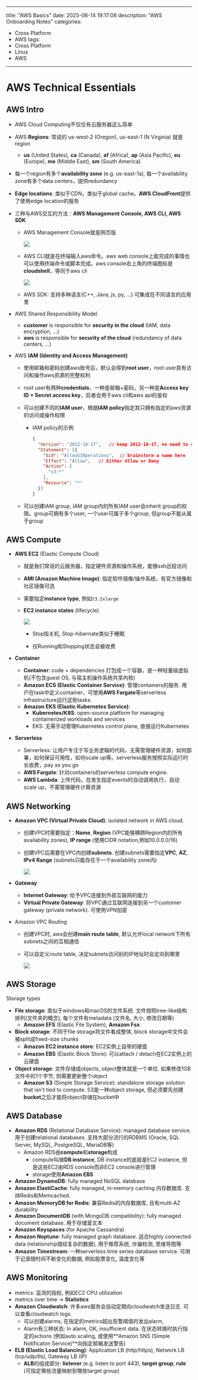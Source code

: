 
---
title: "AWS Basics"
date: 2025-06-14 19:17:06
description: "AWS Onboarding Notes"
categories:
- Cross Platform
- AWS
tags:
- Cross Platform
- Linux
- AWS
---

# AWS Technical Essentials

## AWS Intro

- AWS Cloud Computing不仅仅有云服务器这么简单

- AWS **Regions**: 常说的 us-west-2 (Oregon), us-east-1 (N Virginia) 就是region

  - **us** (United States), **ca** (Canada), **af** (Africa), **ap** (Asia Pacific), **eu** (Europe), **me** (Middle East), **sm** (South America)

- 每一个region有多个**availability zone** (e.g. us-east-1a), 每一个availability zone有多个data centers，提供redundancy

- **Edge locations**: 类似于CDN，类似于global cache。**AWS CloudFront**提供了使用edge location的服务

- 三种与AWS交互的方法：**AWS Management Console, AWS CLI, AWS SDK**

  - AWS Management Console就是网页版

    ![](059_aws_basics/aws-console.png)

  - AWS CLI就是在终端输入aws命令。aws web console上能完成的事情也可以使用终端命令或脚本完成。aws console右上角的终端图标是**cloudshell**，等同于aws cli

    ![](059_aws_basics/aws-cli.jpg)

  - AWS SDK: 支持多种语言(C++, Java, js, py, ...) 可集成在不同语言的应用里

- AWS Shared Responsibility Model

  - **customer** is responsible for **security in the cloud** (IAM, data encryption, ...)
  - **aws** is responsible for **security of the cloud** (redundancy of data centers, ...)

- AWS **IAM (Identity and Access Management)**

  - 使用邮箱和密码创建aws账号后，默认会得到**root user**，root user具有访问和操作aws资源的完整权利

  - root user有两种**credentials**，一种是邮箱+密码，另一种是**Access key ID + Secret access key**，后者会用于aws cli和aws api的鉴权

  - 可以创建不同的**IAM user**，根据**IAM policy**指定其只拥有指定的aws资源的访问或操作权限

    - IAM policy的示例

      ```json
      {
      	"Version": "2012-10-17",   // keep 2012-10-17, no need to change it
        "Statement": [{
          "Sid": "AllowS3Operations",  // brainstorm a name here
          "Effect": "Allow",   // Either Allow or Deny
          "Action": [
            "s3:*"
          ],
          "Resource": "*"
        }]
      }
      ```

  - 可以创建IAM group, IAM group内的所有IAM user会inherit group的权限。group可拥有多个user, 一个user可属于多个group, 但group不能从属于group

## AWS Compute

- **AWS EC2** (Elastic Compute Cloud)

  - 就是我们常说的云服务器，指定硬件资源和操作系统，能够ssh远程访问

  - **AMI (Amazon Machine Image)**: 指定软件镜像/操作系统，有官方镜像和社区镜像可选

  - 需要指定**instance type**, 例如`t3.2xlarge`

  - **EC2 instance states** (lifecycle)

    ![](059_aws_basics/ec2-states.png)

    - Stop指关机, Stop-hibernate类似于睡眠

    - 仅Running和Stopping状态会被收费

- **Container**

  - **Container**: code + dependencies 打包成一个容器，是一种轻量级虚拟机(不包含guest OS, 与宿主机操作系统共享内核)
  - **Amazon ECS (Elastic Container Service)**: 管理containers的服务. 用户在task中定义container，可使用**AWS Fargate**等serverless infrastructure运行这些tasks.
  - **Amazon EKS (Elastic Kubernetes Service)**:
    - **Kubernetes/K8S**: open-source platform for managing containerized workloads and services
    - EKS: 无需手动管理Kubernetes control plane, 直接运行Kubernetes

- **Serverless**

  - Serverless: 让用户专注于写业务逻辑的代码，无需管理硬件资源，如何部署，如何保证可用性，如何scale up等。serverless服务按照实际运行时长收费，pay as you go
  - **AWS Fargate**: 针对containers的serverless compute engine. 
  - **AWS Lambda**: 上传代码，在发生指定events时自动调用执行，自动scale up，不需管理硬件计算资源

## AWS Networking

- **Amazon VPC (Virtual Private Cloud)**: isolated network in AWS cloud.

  - 创建VPC时需要指定：**Name**, **Region** (VPC能够横跨Region内的所有availability zones), **IP range** (使用CIDR notation,例如10.0.0.0/16)

  - 创建VPC后需要在VPC内创建**subnets**. 创建subnets需要指定**VPC**, **AZ**, **IPv4 Range** (subnets只能存在于一个availability zone内)

    ![](059_aws_basics/vpc-subnets.png)

- **Gateway**

  - **Internet Gateway**: 给予VPC连接到外部互联网的能力
  - **Virtual Private Gateway**: 将VPC通过互联网连接到另一个customer gateway (private network). 可使用VPN加密

- Amazon VPC Routing

  - 创建VPC时, aws会创建**main route table**, 默认允许local network下所有subnets之间的互相通信

  - 可以自定义route table, 决定subnets访问别的IP地址时会定向到哪里

    ![](059_aws_basics/vpc-routetable.png)

## AWS Storage

Storage types

- **File storage**: 类似于windows和macOS的文件系统. 文件按照tree-like结构排列(文件夹的概念), 每个文件有metadata (文件名, 大小, 修改日期等)
  - **Amazon EFS** (Elastic File System), **Amazon Fsx**
- **Block storage**: 不同于file storage将文件看成整体, block storage中文件会被split成fixed-size chunks
  - **Amazon EC2 instance store**: EC2实例上自带的硬盘
  - **Amazon EBS** (Elastic Block Store): 可以attach / detach在EC2实例上的云硬盘
- **Object storage**: 文件存储成objects, object整体就是一个单位. 如果修改1GB文件中的1个字节, 则需要更新整个object
  - **Amazon S3** (Simple Storage Service): standalone storage solution that isn't tied to compute. S3是一种object storage, 但必须要先创建**bucket**之后才能将object存储在bucket中

## AWS Database

- **Amazon RDS** (Relational Database Service): managed database service. 用于创建relational databases. 支持大部分流行的RDBMS (Oracle, SQL Server, MySQL, PostgreSQL, MariaDB等)
  - Amazon RDS由**compute**和**storage**构成
    - compute叫做**DB instance**, DB instance的底层是EC2 instance, 但是这些EC2由RDS console而非EC2 console进行管理
    - storage使用**Amazon EBS**
- **Amazon DynamoDB**: fully managed NoSQL database
- **Amazon ElastiCache**: fully managed, in-memory caching 内存数据库. 支持Redis和Memcached.
- **Amazon MemoryDB for Redis**: 兼容Redis的内存数据库, 且有multi-AZ durability
- **Amazon DocumentDB** (with MongoDB compatibility): fully managed document database. 用于存储富文本
- **Amazon Keyspaces** (for Apache Cassandra)
- **Amazon Neptune**: fully managed graph database. 适合highly connected data (relationship错综复杂的数据), 用于推荐系统, 诈骗检测, 思维导图等
- **Amazon Timestream**: 一种serverless time series database service. 可用于记录随时间不断变化的数据, 例如股票变化, 温度变化等

## AWS Monitoring

- metrics: 监测的指标, 例如EC2 CPU utilization
- metrics over time → **Statistics**
- **Amazon Cloudwatch**: 许多aws服务会自动定期向cloudwatch发送日志. 可以查看cloudwatch logs. 
  - 可以创建alarms, 在指定的metrics超出告警阈值时发出alarm, 
  - Alarm有三种状态: In alarm, OK, insufficient data. 在状态转换时执行指定的actions (例如auto scaling, 或使用**Amazon SNS (Simple Notificaton Service)**向指定邮箱发送警告)
- **ELB (Elastic Load Balancing)**: Application LB (http/https), Network LB (tcp/udp/tls), Gateway LB (IP)
  - **ALB**的组成部分: **listener** (e.g. listen to port 443), **target group**, **rule** (可指定哪些流量映射到哪些target group)